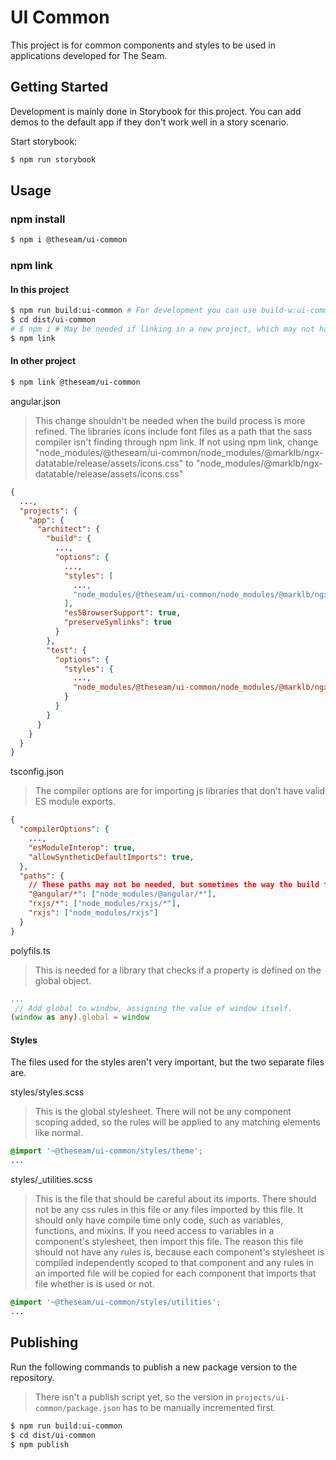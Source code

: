 # UI Common

This project is for common components and styles to be used in applications developed for The Seam.

## Getting Started

Development is mainly done in Storybook for this project. You can add demos to the default app if they don't work well in a story scenario.

Start storybook:

```sh
$ npm run storybook
```

## Usage

### npm install

```sh
$ npm i @theseam/ui-common
```

### npm link

#### In this project

```sh
$ npm run build:ui-common # For development you can use build-w:ui-common for watch mode.
$ cd dist/ui-common
# $ npm i # May be needed if linking in a new project, which may not have the dependencies in its own node_modules, since `npm link @theseam/ui-common` doesn't install dependencies like `npm i @theseam/ui-common`
$ npm link
```

#### In other project

```sh
$ npm link @theseam/ui-common
```

angular.json

> This change shouldn't be needed when the build process is more refined. The libraries icons include font files as a path that the sass compiler isn't finding through npm link.
> If not using npm link, change "node_modules/@theseam/ui-common/node_modules/@marklb/ngx-datatable/release/assets/icons.css" to "node_modules/@marklb/ngx-datatable/release/assets/icons.css"

```json
{
  ...,
  "projects": {
    "app": {
      "architect": {
        "build": {
          ...,
          "options": {
            ...,
            "styles": [
              ...,
              "node_modules/@theseam/ui-common/node_modules/@marklb/ngx-datatable/release/assets/icons.css"
            ],
            "es5BrowserSupport": true,
            "preserveSymlinks": true
          }
        },
        "test": {
          "options": {
            "styles": {
              ...,
              "node_modules/@theseam/ui-common/node_modules/@marklb/ngx-datatable/release/assets/icons.css"
            }
          }
        }
      }
    }
  }
}
```

tsconfig.json

> The compiler options are for importing js libraries that don't have valid ES module exports.

```json
{
  "compilerOptions": {
    ...,
    "esModuleInterop": true,
    "allowSyntheticDefaultImports": true,
  },
  "paths": {
    // These paths may not be needed, but sometimes the way the build tools reference modules will confuse the type checking by including the path in the `.d.ts` files, causing the same named objects to not be the same.
    "@angular/*": ["node_modules/@angular/*"],
    "rxjs/*": ["node_modules/rxjs/*"],
    "rxjs": ["node_modules/rxjs"]
  }
}

```

polyfils.ts

> This is needed for a library that checks if a property is defined on the global object.

```ts
...
 // Add global to window, assigning the value of window itself.
(window as any).global = window
```

#### Styles

The files used for the styles aren't very important, but the two separate files are.

styles/styles.scss

> This is the global stylesheet. There will not be any component scoping added, so the rules will be applied to any matching elements like normal.

```scss
@import '~@theseam/ui-common/styles/theme';
...
```

styles/_utilities.scss

> This is the file that should be careful about its imports. There should not be any css rules in this file or any files imported by this file. It should only have compile time only code, such as variables, functions, and mixins.
> If you need access to variables in a component's stylesheet, then import this file.
> The reason this file should not have any rules is, because each component's stylesheet is compiled independently scoped to that component and any rules in an imported file will be copied for each component that imports that file whether is is used or not.

```scss
@import '~@theseam/ui-common/styles/utilities';
...
```

## Publishing

Run the following commands to publish a new package version to the repository.

> There isn't a publish script yet, so the version in `projects/ui-common/package.json` has to be manually incremented first.

```sh
$ npm run build:ui-common
$ cd dist/ui-common
$ npm publish
```
